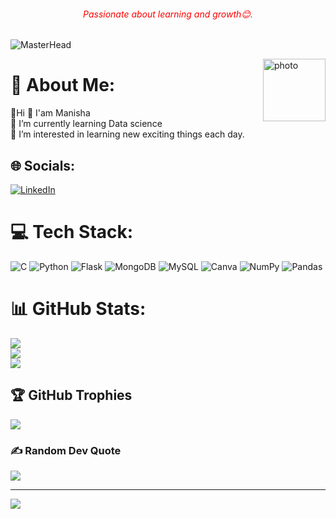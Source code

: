 <h6 style="color:red;" align="center">Passionate about learning and growth😊.</h6>

![MasterHead](https://media0.giphy.com/headers/GitHub/w8ZJLtJbmuph.gif)

<img align="right" alt="photo" width="100" src="https://cdn2.iconfinder.com/data/icons/professions-vivid-vol-2/256/Programmer_Female-1024.png">

# 💫 About Me:
🙂Hi 👋 I'am Manisha<br>🌱 I’m currently learning Data science<br>👀 I’m interested in learning new exciting things each day.


## 🌐 Socials:
[![LinkedIn](https://img.shields.io/badge/LinkedIn-%230077B5.svg?logo=linkedin&logoColor=white)](https://linkedin.com/in/manisha810m) 

# 💻 Tech Stack:
![C](https://img.shields.io/badge/c-%2300599C.svg?style=plastic&logo=c&logoColor=white) ![Python](https://img.shields.io/badge/python-3670A0?style=plastic&logo=python&logoColor=ffdd54) ![Flask](https://img.shields.io/badge/flask-%23000.svg?style=plastic&logo=flask&logoColor=white) ![MongoDB](https://img.shields.io/badge/MongoDB-%234ea94b.svg?style=plastic&logo=mongodb&logoColor=white) ![MySQL](https://img.shields.io/badge/mysql-%2300f.svg?style=plastic&logo=mysql&logoColor=white) ![Canva](https://img.shields.io/badge/Canva-%2300C4CC.svg?style=plastic&logo=Canva&logoColor=white) ![NumPy](https://img.shields.io/badge/numpy-%23013243.svg?style=plastic&logo=numpy&logoColor=white) ![Pandas](https://img.shields.io/badge/pandas-%23150458.svg?style=plastic&logo=pandas&logoColor=white)
# 📊 GitHub Stats:
![](https://github-readme-stats.vercel.app/api?username=manisha810&theme=synthwave&hide_border=false&include_all_commits=true&count_private=true)<br/>
![](https://github-readme-streak-stats.herokuapp.com/?user=manisha810&theme=synthwave&hide_border=false)<br/>
![](https://github-readme-stats.vercel.app/api/top-langs/?username=manisha810&theme=synthwave&hide_border=false&include_all_commits=true&count_private=true&layout=compact)

## 🏆 GitHub Trophies
![](https://github-profile-trophy.vercel.app/?username=manisha810&theme=radical&no-frame=false&no-bg=false&margin-w=4)

### ✍️ Random Dev Quote
![](https://quotes-github-readme.vercel.app/api?type=horizontal&theme=tokyonight)

---
[![](https://visitcount.itsvg.in/api?id=manisha810&icon=7&color=0)](https://visitcount.itsvg.in)

<!-- Proudly created with GPRM ( https://gprm.itsvg.in ) -->

